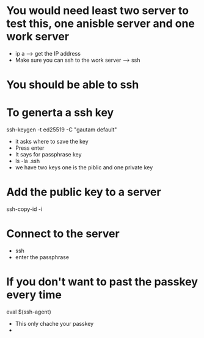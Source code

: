 # You would need least two server to test this, one anisble server and one work server

- ip a --> get the IP address 
- Make sure you can ssh to the work server --> ssh<ip>

# You should be able to ssh 


# To generta a ssh key 
ssh-keygen -t ed25519 -C "gautam default"

- it asks where to save the key
- Press enter 
- It says for passphrase key 
- ls -la .ssh
- we have two keys one is the piblic and one private key

# Add the public key to a server
ssh-copy-id -i  <public key> <ip of sever>

# Connect to the server
- ssh <ip>
- enter the passphrase

# If you don't want to past the passkey every time
eval $(ssh-agent)
- This only chache your passkey
- 

